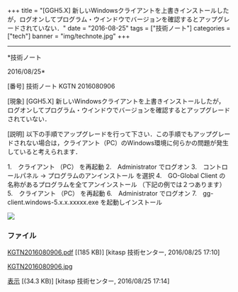﻿+++
title = "[GGH5.X] 新しいWindowsクライアントを上書きインストールしたが，ログオンしてプログラム・ウインドウでバージョンを確認するとアップグレードされていない．"
date = "2016-08-25"
tags = ["技術ノート"]
categories = ["tech"]
banner = "img/technote.jpg"
+++

-----------------------------------------------------------------------------------------------------------------------------

*技術ノート

2016/08/25*


[番号]
技術ノート KGTN 2016080906

[現象]
[GGH5.X]
新しいWindowsクライアントを上書きインストールしたが，ログオンしてプログラム・ウインドウでバージョンを確認するとアップグレードされていない．

[説明]
以下の手順でアップグレードを行って下さい．この手順でもアップグレードされない場合は，クライアント（PC）のWindows環境に何らかの問題が発生していると考えられます．

1.　クライアント （PC） を再起動
2.　Administrator でログオン
3.　コントロールパネル → プログラムのアンインストール を選択
4.　GO-Global Client の名称があるプログラムを全てアンインストール
（下記の例では２つあります）
5.　クライアント （PC） を再起動
6.　Administrator でログオン
7.　gg-client.windows-5.x.x.xxxxx.exe を起動しインストール

![](http://techreport.kitasp.net/attachments/download/2941/KGTN2016080906.jpg)


### ファイル

 
 


[KGTN2016080906.pdf](http://techreport.kitasp.net/attachments/download/2940/KGTN2016080906.pdf)
 [(185 KB)] [kitasp 技術センター, 2016/08/25
17:10]

[KGTN2016080906.jpg](http://techreport.kitasp.net/attachments/download/2941/KGTN2016080906.jpg)

[表示](http://techreport.kitasp.net/attachments/2941/KGTN2016080906.jpg "表示")
 [(34.3 KB)] [kitasp 技術センター, 2016/08/25
17:14]


 


 

